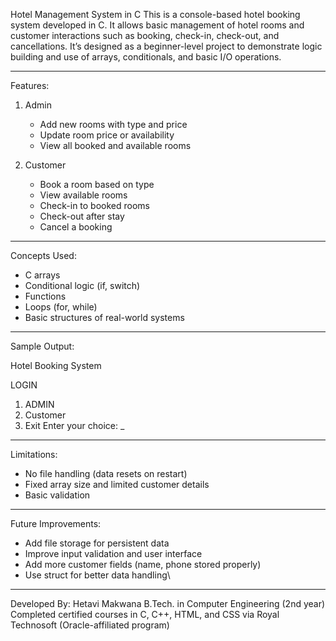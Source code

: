 Hotel Management System in C
This is a console-based hotel booking system developed in C. It allows basic management of hotel rooms and customer interactions such as booking, check-in, check-out, and cancellations. It’s designed as a beginner-level project to demonstrate logic building and use of arrays, conditionals, and basic I/O operations.

---

Features:

1. Admin
    - Add new rooms with type and price
    - Update room price or availability
    - View all booked and available rooms

2. Customer
    - Book a room based on type
    - View available rooms
    - Check-in to booked rooms
    - Check-out after stay
    - Cancel a booking

---

Concepts Used:
  - C arrays
  - Conditional logic (if, switch)
  - Functions
  - Loops (for, while)
  - Basic structures of real-world systems

---

Sample Output:

Hotel Booking System

LOGIN

1. ADMIN
2. Customer
3. Exit
Enter your choice: _

---

Limitations:
  - No file handling (data resets on restart)
  - Fixed array size and limited customer details
  - Basic validation

---

Future Improvements:
  - Add file storage for persistent data
  - Improve input validation and user interface
  - Add more customer fields (name, phone stored properly)
  - Use struct for better data handling\

---

Developed By:
Hetavi Makwana
B.Tech. in Computer Engineering (2nd year)
Completed certified courses in C, C++, HTML, and CSS via Royal Technosoft (Oracle-affiliated program)
